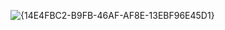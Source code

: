 ![{14E4FBC2-B9FB-46AF-AF8E-13EBF96E45D1}](https://github.com/user-attachments/assets/e819f77e-9202-491c-8a54-060fa0409378)
